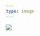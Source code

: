```yaml
---
type: image
---
```

![](https://static1.squarespace.com/static/52c99d9ee4b02010862bc434/t/57ae15d3ff7c50648d8dc4a4/1471026651860/Sheltered-Dapper-Lou.JPG)